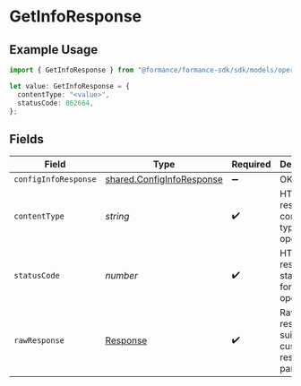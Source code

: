 # GetInfoResponse

## Example Usage

```typescript
import { GetInfoResponse } from "@formance/formance-sdk/sdk/models/operations";

let value: GetInfoResponse = {
  contentType: "<value>",
  statusCode: 862664,
};
```

## Fields

| Field                                                                         | Type                                                                          | Required                                                                      | Description                                                                   |
| ----------------------------------------------------------------------------- | ----------------------------------------------------------------------------- | ----------------------------------------------------------------------------- | ----------------------------------------------------------------------------- |
| `configInfoResponse`                                                          | [shared.ConfigInfoResponse](../../../sdk/models/shared/configinforesponse.md) | :heavy_minus_sign:                                                            | OK                                                                            |
| `contentType`                                                                 | *string*                                                                      | :heavy_check_mark:                                                            | HTTP response content type for this operation                                 |
| `statusCode`                                                                  | *number*                                                                      | :heavy_check_mark:                                                            | HTTP response status code for this operation                                  |
| `rawResponse`                                                                 | [Response](https://developer.mozilla.org/en-US/docs/Web/API/Response)         | :heavy_check_mark:                                                            | Raw HTTP response; suitable for custom response parsing                       |